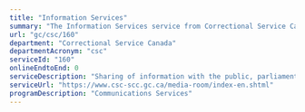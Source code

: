 ```yaml
---
title: "Information Services"
summary: "The Information Services service from Correctional Service Canada is not available end-to-end online, according to the GC Service Inventory."
url: "gc/csc/160"
department: "Correctional Service Canada"
departmentAcronym: "csc"
serviceId: "160"
onlineEndtoEnd: 0
serviceDescription: "Sharing of information with the public, parliamentarians, stakeholders and partners, offenders, etc."
serviceUrl: "https://www.csc-scc.gc.ca/media-room/index-en.shtml"
programDescription: "Communications Services"
---
```

